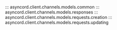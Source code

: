 ::: asyncord.client.channels.models.common
::: asyncord.client.channels.models.responses
::: asyncord.client.channels.models.requests.creation
::: asyncord.client.channels.models.requests.updating
